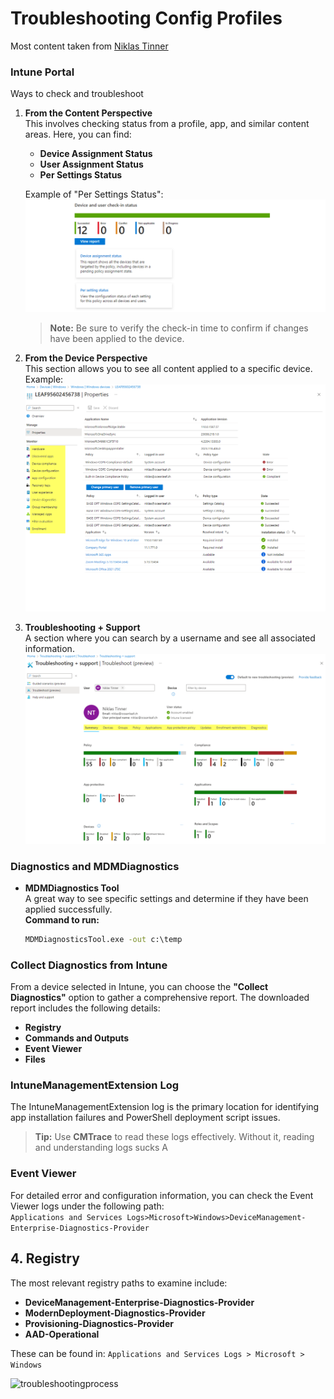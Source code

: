 # Troubleshooting Config Profiles

Most content taken from [Niklas Tinner](https://www.oceanleaf.ch/troubleshooting-intune-policies-and-apps/)

### Intune Portal
Ways to check and troubleshoot

1. **From the Content Perspective**  
   This involves checking status from a profile, app, and similar content areas. Here, you can find:
   - **Device Assignment Status**
   - **User Assignment Status**
   - **Per Settings Status**

   Example of "Per Settings Status":  
   ![Per Setting Status](image-1.png)

   > **Note:** Be sure to verify the check-in time to confirm if changes have been applied to the device.

2. **From the Device Perspective**  
   This section allows you to see all content applied to a specific device.  
   Example:  
   ![Device Perspective Example](image-2.png)

3. **Troubleshooting + Support**  
   A section where you can search by a username and see all associated information.  
   ![Troubleshooting](image-3.png)

### Diagnostics and MDMDiagnostics

- **MDMDiagnostics Tool**  
  A great way to see specific settings and determine if they have been applied successfully.  
  **Command to run:**  
  ```cmd
  MDMDiagnosticsTool.exe -out c:\temp

### Collect Diagnostics from Intune

From a device selected in Intune, you can choose the **"Collect Diagnostics"** option to gather a comprehensive report. The downloaded report includes the following details:

- **Registry**  
- **Commands and Outputs**  
- **Event Viewer**  
- **Files**  

### IntuneManagementExtension Log

The IntuneManagementExtension log is the primary location for identifying app installation failures and PowerShell deployment script issues. 

> **Tip:** Use **CMTrace** to read these logs effectively. Without it, reading and understanding logs sucks A

### Event Viewer

For detailed error and configuration information, you can check the Event Viewer logs under the following path:  
`Applications and Services Logs>Microsoft>Windows>DeviceManagement-Enterprise-Diagnostics-Provider`

## 4. Registry

The most relevant registry paths to examine include:

- **DeviceManagement-Enterprise-Diagnostics-Provider**  
- **ModernDeployment-Diagnostics-Provider**  
- **Provisioning-Diagnostics-Provider**  
- **AAD-Operational**  

These can be found in:
`Applications and Services Logs > Microsoft > Windows`

![troubleshootingprocess](image-4.png)